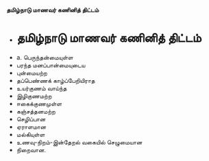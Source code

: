 **தமிழ்நாடு மாணவர் கணினித் திட்டம்**
- # தமிழ்நாடு மாணவர் கணினித் திட்டம்
- a. பெருந்தன்மையுள்ள
- பரந்த மனப்பான்மையுடைய
- புன்மையற்ற
- தப்பெண்ணக் காழ்ப்பேறியிராத
- உயர்குணம் வாய்ந்த
- இழிகுணமற்ற
- ஈகைக்குணமுள்ள
- கஞ்சத்தனமற்ற
- செழிப்பான
- ஏராளமான
- மல்கியுள்ள
- உணவு-நிறம்-இன்தேறல் வகையில் செழுமையான
- நிறைவான.

